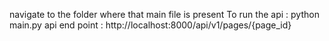 navigate to the folder where that main file is present 
To run the api : python main.py
api end point :  http://localhost:8000/api/v1/pages/{page_id}
